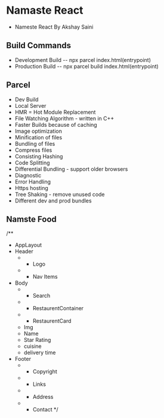 # Namaste React

- Nameste React By Akshay Saini

## Build Commands

- Development Build -- npx parcel index.html(entrypoint)
- Production Build -- npx parcel build index.html(entrypoint)

## Parcel

- Dev Build
- Local Server
- HMR = Hot Module Replacement
- File Watching Algorithm - written in C++
- Faster Builds because of caching
- Image optimization
- Minification of files
- Bundling of files
- Compress files
- Consisting Hashing
- Code Splitting
- Differential Bundling - support older browsers
- Diagnostic
- Error Handling
- Https hosting
- Tree Shaking - remove unused code
- Different dev and prod bundles

## Namste Food

/\*\*

- AppLayout
- Header
  - - Logo
  - - Nav Items
- Body
  - - Search
  - - RestaurentContainer
  - - RestaurentCard
  - Img
  - Name
  - Star Rating
  - cuisine
  - delivery time
- Footer
  - - Copyright
  - - Links
  - - Address
  - - Contact
      \*/
